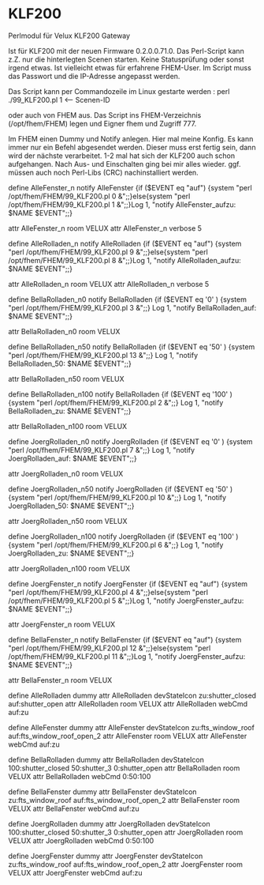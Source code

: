 # KLF200
Perlmodul für Velux KLF200 Gateway

Ist für KLF200 mit der neuen Firmware 0.2.0.0.71.0.
Das Perl-Script kann z.Z. nur die hinterlegten Scenen starten. Keine Statusprüfung oder sonst irgend etwas. Ist vielleicht etwas für erfahrene FHEM-User.
Im Script muss das Passwort und die IP-Adresse angepasst werden.

Das Script kann per Commandozeile im Linux gestarte werden :  perl ./99_KLF200.pl 1 <-- Scenen-ID

oder auch von FHEM aus. Das Script ins FHEM-Verzeichnis (/opt/fhem/FHEM) legen und Eigner fhem und Zugriff 777.

Im FHEM einen Dummy und Notify anlegen. Hier mal meine Konfig. Es kann immer nur ein Befehl abgesendet werden. 
Dieser muss erst fertig sein, dann wird der nächste verarbeitet. 1-2 mal hat sich der KLF200 auch schon aufgehangen. 
Nach Aus- und Einschalten ging bei mir alles wieder. ggf. müssen auch noch Perl-Libs (CRC) nachinstalliert werden.


define AlleFenster_n notify AlleFenster {if ($EVENT eq "auf") {system "perl /opt/fhem/FHEM/99_KLF200.pl 0 &";;}else{system "perl /opt/fhem/FHEM/99_KLF200.pl 1 &";;}Log 1, "notify AlleFenster_aufzu: $NAME $EVENT";;}

attr AlleFenster_n room VELUX
attr AlleFenster_n verbose 5

define AlleRolladen_n notify AlleRolladen {if ($EVENT eq "auf") {system "perl /opt/fhem/FHEM/99_KLF200.pl 9 &";;}else{system "perl /opt/fhem/FHEM/99_KLF200.pl 8 &";;}Log 1, "notify AlleRolladen_aufzu: $NAME $EVENT";;}

attr AlleRolladen_n room VELUX
attr AlleRolladen_n verbose 5

define BellaRolladen_n0 notify BellaRolladen {if ($EVENT eq '0' ) {system "perl /opt/fhem/FHEM/99_KLF200.pl 3 &";;} Log 1, "notify BellaRolladen_auf: $NAME $EVENT";;}

attr BellaRolladen_n0 room VELUX

define BellaRolladen_n50 notify BellaRolladen {if ($EVENT eq '50' ) {system "perl /opt/fhem/FHEM/99_KLF200.pl 13 &";;} Log 1, "notify 
BellaRolladen_50: $NAME $EVENT";;}

attr BellaRolladen_n50 room VELUX

define BellaRolladen_n100 notify BellaRolladen {if ($EVENT eq '100' ) {system "perl /opt/fhem/FHEM/99_KLF200.pl 2 &";;} Log 1, "notify BellaRolladen_zu: $NAME $EVENT";;}

attr BellaRolladen_n100 room VELUX

define JoergRolladen_n0 notify JoergRolladen {if ($EVENT eq '0' ) {system "perl /opt/fhem/FHEM/99_KLF200.pl 7 &";;} Log 1, "notify JoergRolladen_auf: $NAME $EVENT";;}

attr JoergRolladen_n0 room VELUX

define JoergRolladen_n50 notify JoergRolladen {if ($EVENT eq '50' ) {system "perl /opt/fhem/FHEM/99_KLF200.pl 10 &";;} Log 1, "notify JoergRolladen_50: $NAME $EVENT";;}

attr JoergRolladen_n50 room VELUX

define JoergRolladen_n100 notify JoergRolladen {if ($EVENT eq '100' ) {system "perl /opt/fhem/FHEM/99_KLF200.pl 6 &";;} Log 1, "notify JoergRolladen_zu: $NAME $EVENT";;}

attr JoergRolladen_n100 room VELUX

define JoergFenster_n notify JoergFenster {if ($EVENT eq "auf") {system "perl /opt/fhem/FHEM/99_KLF200.pl 4 &";;}else{system "perl /opt/fhem/FHEM/99_KLF200.pl 5 &";;}Log 1, "notify JoergFenster_aufzu: $NAME $EVENT";;}

attr JoergFenster_n room VELUX

define BellaFenster_n notify BellaFenster {if ($EVENT eq "auf") {system "perl /opt/fhem/FHEM/99_KLF200.pl 12 &";;}else{system "perl /opt/fhem/FHEM/99_KLF200.pl 11 &";;}Log 1, "notify JoergFenster_aufzu: $NAME $EVENT";;}

attr BellaFenster_n room VELUX

define AlleRolladen dummy
attr AlleRolladen devStateIcon zu:shutter_closed auf:shutter_open
attr AlleRolladen room VELUX
attr AlleRolladen webCmd auf:zu

define AlleFenster dummy
attr AlleFenster devStateIcon zu:fts_window_roof auf:fts_window_roof_open_2
attr AlleFenster room VELUX
attr AlleFenster webCmd auf:zu

define BellaRolladen dummy
attr BellaRolladen devStateIcon 100:shutter_closed 50:shutter_3 0:shutter_open
attr BellaRolladen room VELUX
attr BellaRolladen webCmd 0:50:100

define BellaFenster dummy
attr BellaFenster devStateIcon zu:fts_window_roof auf:fts_window_roof_open_2
attr BellaFenster room VELUX
attr BellaFenster webCmd auf:zu

define JoergRolladen dummy
attr JoergRolladen devStateIcon 100:shutter_closed 50:shutter_3 0:shutter_open
attr JoergRolladen room VELUX
attr JoergRolladen webCmd 0:50:100

define JoergFenster dummy
attr JoergFenster devStateIcon zu:fts_window_roof auf:fts_window_roof_open_2
attr JoergFenster room VELUX
attr JoergFenster webCmd auf:zu
